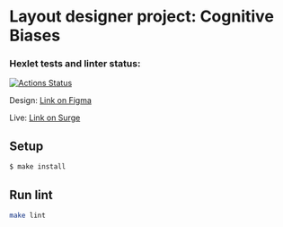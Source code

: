# Layout designer project: Cognitive Biases

### Hexlet tests and linter status:
[![Actions Status](https://github.com/a-gunderin/layout-designer-project-lvl1/workflows/hexlet-check/badge.svg)](https://github.com/a-gunderin/layout-designer-project-lvl1/actions)

Design: [Link on Figma](https://www.figma.com/file/qV9FZGELdeKMsk63QLiKXY/Hexlet-LayoutDesigner-Project.-Cognitive-Biases?node-id=0%3A1)

Live: [Link on Surge](http://irate-suggestion.surge.sh)

## Setup

```sh
$ make install
```

## Run lint

```sh
make lint
```